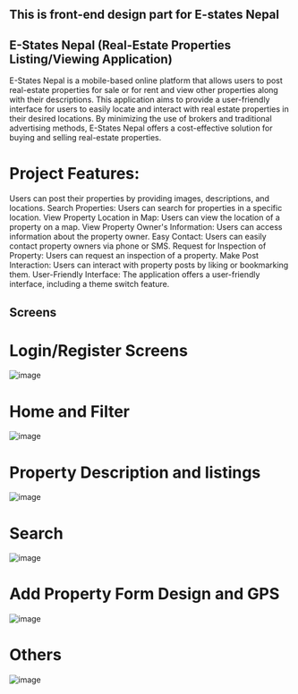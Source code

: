 

## This is front-end design part for E-states Nepal
## E-States Nepal (Real-Estate Properties Listing/Viewing Application)
E-States Nepal is a mobile-based online platform that allows users to post real-estate properties for sale or for rent and view other properties along with their descriptions. This application aims to provide a user-friendly interface for users to easily locate and interact with real estate properties in their desired locations. By minimizing the use of brokers and traditional advertising methods, E-States Nepal offers a cost-effective solution for buying and selling real-estate properties.

# Project Features: 
Users can post their properties by providing images, descriptions, and locations. Search Properties: Users can search for properties in a specific location. View Property Location in Map: Users can view the location of a property on a map. View Property Owner's Information: Users can access information about the property owner. Easy Contact: Users can easily contact property owners via phone or SMS. Request for Inspection of Property: Users can request an inspection of a property. Make Post Interaction: Users can interact with property posts by liking or bookmarking them. User-Friendly Interface: The application offers a user-friendly interface, including a theme switch feature.

## Screens
# Login/Register Screens
![image](https://github.com/samyamdhamala/e-statesfront/assets/72209701/2e9c7afc-9737-4d8b-aada-f5f8c0e88bf0)

# Home and Filter
![image](https://github.com/samyamdhamala/e-statesfront/assets/72209701/e3065dda-8026-4c3a-959f-c0a4b46ff38a)

# Property Description and listings
![image](https://github.com/samyamdhamala/e-statesfront/assets/72209701/db1e82fb-f650-4909-b812-21f344e08e3c)

# Search
![image](https://github.com/samyamdhamala/e-statesfront/assets/72209701/72279e2f-08a9-490f-bb43-5511de21b49e)

# Add Property Form Design and GPS
![image](https://github.com/samyamdhamala/e-statesfront/assets/72209701/490cb0d9-823f-400e-83b1-52c824b1beb7)

# Others
![image](https://github.com/samyamdhamala/e-statesfront/assets/72209701/cea36079-5420-4435-b580-718cae086c31)











